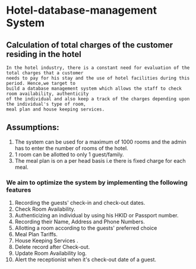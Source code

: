 # Hotel-database-management System
## Calculation of total charges of the customer residing in the hotel
    In the hotel industry, there is a constant need for evaluation of the total charges that a customer
    needs to pay for his stay and the use of hotel facilities during this period. Hence,we target to 
    build a database management system which allows the staff to check room availability, authenticity
    of the individual and also keep a track of the charges depending upon the individual's type of room,
    meal plan and house keeping services.
## Assumptions:
1. The system can be used for a maximum of 1000 rooms and the admin has to enter the number of rooms of the hotel. 
2. 1 room can be allotted to only 1 guest/family.
3. The meal plan is on a per head basis i.e there is fixed charge for each meal. 

### We aim to optimize the system by implementing the following features
1. Recording the guests' check-in and check-out dates.
2. Check Room Availability.
3. Authenticizing an individual by using his HKID or Passport number.
4. Recording their Name, Address and Phone Numbers.
5. Allotting a room according to the guests' preferred choice
6. Meal Plan Tariffs.
7. House Keeping Services .
8. Delete record after Check-out.
9. Update Room Availability log.
10. Alert the receptionist when it's check-out date of a guest.
